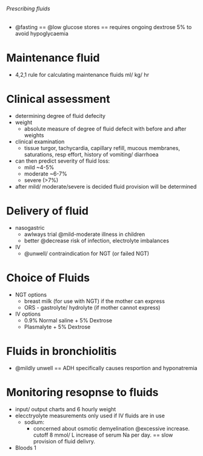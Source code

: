 ###### Prescribing fluids
- @fasting == @low glucose stores == requires ongoing dextrose 5% to avoid hypoglycaemia

# Maintenance fluid
 - 4,2,1 rule for calculating maintenance fluids ml/ kg/ hr

# Clinical assessment
- determining degree of fluid defecity
- weight
    + absolute measure of degree of fluid defecit with before and after weights
- clinical examination  
    + tissue turgor, tachycardia, capillary refill, mucous membranes, saturations, resp effort, history of vomiting/ diarrhoea
- can then predict severity of fluid loss:
    + mild ~4-5%
    + moderate ~6-7%
    + severe (>7%)
- after mild/ moderate/severe is decided fluid provision will be determined

# Delivery of fluid
- nasogastric
    + awlways trial @mild-moderate illness in children 
    + better @decrease risk of infection, electrolyte imbalances
- IV
    + @unwell/ contraindication for NGT (or failed NGT)


# Choice of Fluids
- NGT options
    + breast milk (for use with NGT) if the mother can express
    + ORS - gastrolyte/ hydrolyte (if mother cannot express)
- IV options
    + 0.9% Normal saline + 5% Dextrose
    + Plasmalyte + 5% Dextrose

# Fluids in bronchiolitis
- @mildly unwell == ADH specifically causes resportion and hyponatremia


# Monitoring resopnse to fluids
- input/ output charts and 6 hourly weight
- elecctryolyte measurements only used if IV fluids are in use
    + sodium:   
        * concerned about osmotic demyelination @excessive increase. cutoff 8 mmol/ L increase of serum Na per day. == slow provision of fluid delivry.
- Bloods
1